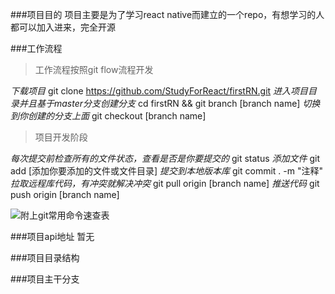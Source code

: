 ###项目目的
项目主要是为了学习react native而建立的一个repo，有想学习的人都可以加入进来，完全开源

###工作流程
> 工作流程按照git flow流程开发

*下载项目*
git clone https://github.com/StudyForReact/firstRN.git
*进入项目目录并且基于master分支创建分支*
cd firstRN && git branch [branch name]
*切换到你创建的分支上面*
git checkout [branch name]

> 项目开发阶段

*每次提交前检查所有的文件状态，查看是否是你要提交的*
git status
*添加文件*
git add [添加你要添加的文件或文件目录]
*提交到本地版本库*
git commit . -m "注释"
*拉取远程库代码，有冲突就解决冲突*
git pull origin [branch name]
*推送代码*
git push origin [branch name]

![附上git常用命令速查表](https://github.com/StudyForReact/firstRN/blob/master/static/git.jpg)

###项目api地址
暂无

###项目目录结构


###项目主干分支